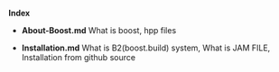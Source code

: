 **Index**

- **About-Boost.md** What is boost, hpp files
  
- **Installation.md** What is B2(boost.build) system, What is JAM FILE, Installation from github source


